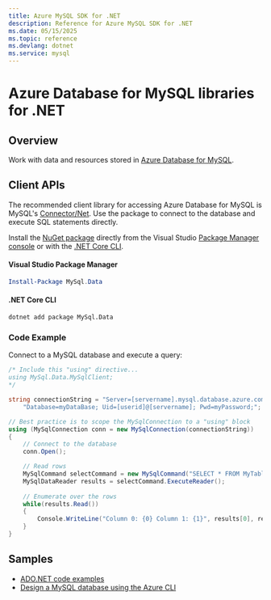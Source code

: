 ```yaml
---
title: Azure MySQL SDK for .NET
description: Reference for Azure MySQL SDK for .NET
ms.date: 05/15/2025
ms.topic: reference
ms.devlang: dotnet
ms.service: mysql
---
```

# Azure Database for MySQL libraries for .NET

## Overview

Work with data and resources stored in [Azure Database for MySQL](/azure/mysql/overview).

## Client APIs

The recommended client library for accessing Azure Database for MySQL is MySQL's [Connector/Net](https://dev.mysql.com/doc/connector-net/en). Use the package to connect to the database and execute SQL statements directly. 

Install the [NuGet package](https://www.nuget.org/packages/MySql.Data) directly from the Visual Studio [Package Manager console][PackageManager] or with the [.NET Core CLI][DotNetCLI].

#### Visual Studio Package Manager

```powershell
Install-Package MySql.Data
```

#### .NET Core CLI

```dotnetcli
dotnet add package MySql.Data
```

### Code Example

Connect to a MySQL database and execute a query:

```csharp
/* Include this "using" directive...
using MySql.Data.MySqlClient;
*/

string connectionString = "Server=[servername].mysql.database.azure.com; " +
    "Database=myDataBase; Uid=[userid]@[servername]; Pwd=myPassword;";

// Best practice is to scope the MySqlConnection to a "using" block
using (MySqlConnection conn = new MySqlConnection(connectionString))
{
    // Connect to the database
    conn.Open();

    // Read rows
    MySqlCommand selectCommand = new MySqlCommand("SELECT * FROM MyTable", conn);
    MySqlDataReader results = selectCommand.ExecuteReader();
    
    // Enumerate over the rows
    while(results.Read())
    {
        Console.WriteLine("Column 0: {0} Column 1: {1}", results[0], results[1]);
    }
}
```

## Samples

- [ADO.NET code examples](/dotnet/framework/data/adonet/ado-net-code-examples)
- [Design a MySQL database using the Azure CLI](https://docs.microsoft.com/azure/mysql/tutorial-design-database-using-cli) 

[PackageManager]: https://docs.microsoft.com/nuget/tools/package-manager-console
[DotNetCLI]: https://docs.microsoft.com/dotnet/core/tools/dotnet-add-package